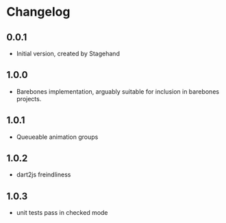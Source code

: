 # Changelog

## 0.0.1

- Initial version, created by Stagehand

## 1.0.0

- Barebones implementation, arguably suitable for inclusion in barebones projects.

## 1.0.1

- Queueable animation groups

## 1.0.2

- dart2js freindliness

## 1.0.3

- unit tests pass in checked mode